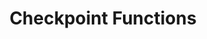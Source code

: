 ---
layout: default
title: Checkpoint Functions
nav_order: 2
description: "Quizlet.JS Checkpoint Functions"
permalink: /Checkpoint/Functions
has_children: true
parent: Checkpoint
---